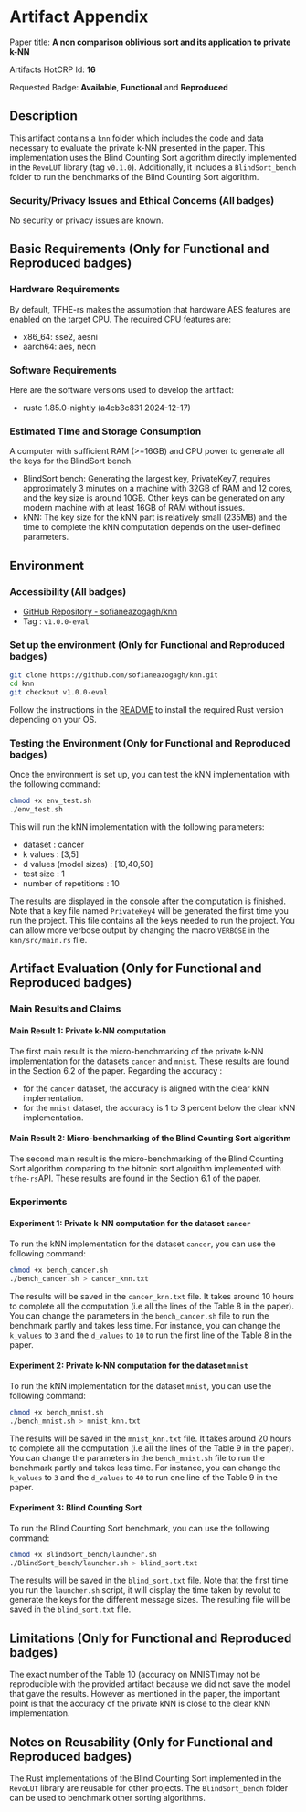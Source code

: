# Artifact Appendix

Paper title: **A non comparison oblivious sort and its application to private k-NN**

Artifacts HotCRP Id: **16**

Requested Badge: **Available**, **Functional** and **Reproduced**

## Description
This artifact contains a `knn` folder which includes the code and data necessary to evaluate the private k-NN presented in the paper. This implementation uses the Blind Counting Sort algorithm directly implemented in the `RevoLUT` library (tag `v0.1.0`). Additionally, it includes a `BlindSort_bench` folder to run the benchmarks of the Blind Counting Sort algorithm.


### Security/Privacy Issues and Ethical Concerns (All badges)
No security or privacy issues are known.

## Basic Requirements (Only for Functional and Reproduced badges)

### Hardware Requirements

By default, TFHE-rs makes the assumption that hardware AES features are enabled on the target CPU. The required CPU features are:
- x86_64: sse2, aesni
- aarch64: aes, neon

### Software Requirements

Here are the software versions used to develop the artifact:
- rustc 1.85.0-nightly (a4cb3c831 2024-12-17)


### Estimated Time and Storage Consumption

A computer with sufficient RAM (>=16GB) and CPU power to generate all the keys for the BlindSort bench.

- BlindSort bench: Generating the largest key, PrivateKey7, requires approximately 3 minutes on a machine with 32GB of RAM and 12 cores, and the key size is around 10GB. Other keys can be generated on any modern machine with at least 16GB of RAM without issues.
- kNN: The key size for the kNN part is relatively small (235MB) and the time to complete the kNN computation depends on the user-defined parameters.

## Environment 

### Accessibility (All badges)


- [GitHub Repository - sofianeazogagh/knn](https://github.com/sofianeazogagh/knn)
- Tag : `v1.0.0-eval`

### Set up the environment (Only for Functional and Reproduced badges)

```bash
git clone https://github.com/sofianeazogagh/knn.git
cd knn
git checkout v1.0.0-eval
```

Follow the instructions in the [README](README.md) to install the required Rust version depending on your OS.

### Testing the Environment (Only for Functional and Reproduced badges)

Once the environment is set up, you can test the kNN implementation with the following command:
```bash
chmod +x env_test.sh
./env_test.sh
```

This will run the kNN implementation with the following parameters:
- dataset : cancer
- k values : [3,5]
- d values (model sizes) : [10,40,50]
- test size : 1
- number of repetitions : 10

The results are displayed in the console after the computation is finished. Note that a key file named `PrivateKey4` will be generated the first time you run the project. This file contains all the keys needed to run the project. You can allow more verbose output by changing the macro `VERBOSE` in the `knn/src/main.rs` file.

## Artifact Evaluation (Only for Functional and Reproduced badges)

### Main Results and Claims

#### Main Result 1: Private k-NN computation

The first main result is the micro-benchmarking of the private k-NN implementation for the datasets `cancer` and `mnist`. These results are found in the Section 6.2 of the paper. 
Regarding the accuracy :
- for the `cancer` dataset, the accuracy is aligned with the clear kNN implementation.
- for the `mnist` dataset, the accuracy is 1 to 3 percent below the clear kNN implementation.


#### Main Result 2: Micro-benchmarking of the Blind Counting Sort algorithm

The second main result is the micro-benchmarking of the Blind Counting Sort algorithm comparing to the bitonic sort algorithm implemented with `tfhe-rs`API. These results are found in the Section 6.1 of the paper.

### Experiments 

#### Experiment 1: Private k-NN computation for the dataset `cancer`

To run the kNN implementation for the dataset `cancer`, you can use the following command:
```bash
chmod +x bench_cancer.sh
./bench_cancer.sh > cancer_knn.txt
```
The results will be saved in the `cancer_knn.txt` file. It takes around 10 hours to complete all the computation (i.e all the lines of the Table 8 in the paper). You can change the parameters in the `bench_cancer.sh` file to run the benchmark partly and takes less time. For instance, you can change the `k_values` to `3` and the `d_values` to `10` to run the first line of the Table 8 in the paper.

#### Experiment 2: Private k-NN computation for the dataset `mnist`

To run the kNN implementation for the dataset `mnist`, you can use the following command:
```bash
chmod +x bench_mnist.sh
./bench_mnist.sh > mnist_knn.txt
```
The results will be saved in the `mnist_knn.txt` file. It takes around 20 hours to complete all the computation (i.e all the lines of the Table 9 in the paper). You can change the parameters in the `bench_mnist.sh` file to run the benchmark partly and takes less time. For instance, you can change the `k_values` to `3` and the `d_values` to `40` to run one line of the Table 9 in the paper.


#### Experiment 3: Blind Counting Sort

To run the Blind Counting Sort benchmark, you can use the following command:
```bash
chmod +x BlindSort_bench/launcher.sh
./BlindSort_bench/launcher.sh > blind_sort.txt
```
The results will be saved in the `blind_sort.txt` file. Note that the first time you run the `launcher.sh` script, it will display the time taken by revolut to generate the keys for the different message sizes. The resulting file will be saved in the `blind_sort.txt` file.

## Limitations (Only for Functional and Reproduced badges)

The exact number of the Table 10 (accuracy on MNIST)may not be reproducible with the provided artifact because we did not save the model that gave the results. However as mentioned in the paper, the important point is that the accuracy of the private kNN is close to the clear kNN implementation.

## Notes on Reusability (Only for Functional and Reproduced badges)

The Rust implementations of the Blind Counting Sort implemented in the `RevoLUT` library are reusable for other projects. The `BlindSort_bench` folder can be used to benchmark other sorting algorithms.